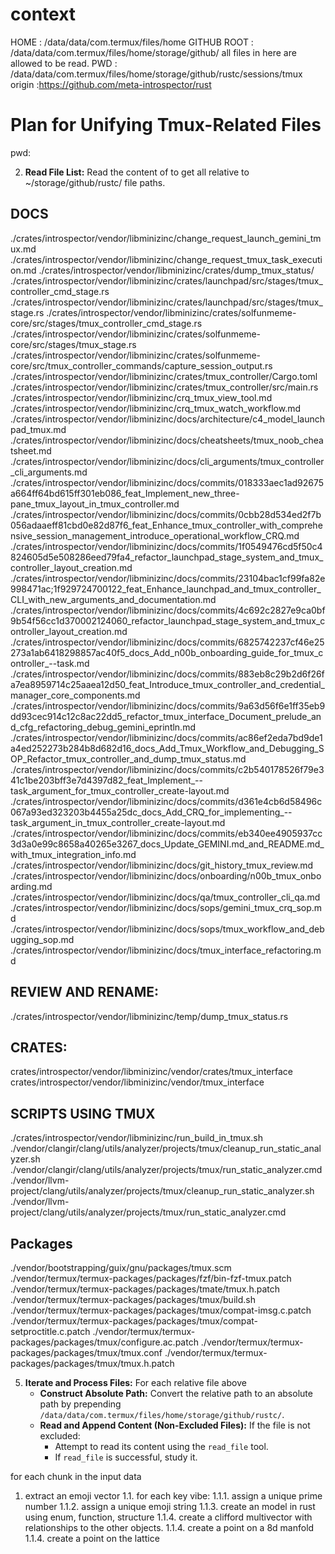 # context
 
HOME : /data/data/com.termux/files/home
GITHUB ROOT : /data/data/com.termux/files/home/storage/github/
all files in here are allowed to be read.
PWD : /data/data/com.termux/files/home/storage/github/rustc/sessions/tmux
origin :https://github.com/meta-introspector/rust
 
# Plan for Unifying Tmux-Related Files

pwd:

2.  **Read File List:** Read the content of to get all relative to ~/storage/github/rustc/ file paths.

## DOCS
./crates/introspector/vendor/libminizinc/change_request_launch_gemini_tmux.md
./crates/introspector/vendor/libminizinc/change_request_tmux_task_execution.md
./crates/introspector/vendor/libminizinc/crates/dump_tmux_status/
./crates/introspector/vendor/libminizinc/crates/launchpad/src/stages/tmux_controller_cmd_stage.rs
./crates/introspector/vendor/libminizinc/crates/launchpad/src/stages/tmux_stage.rs
./crates/introspector/vendor/libminizinc/crates/solfunmeme-core/src/stages/tmux_controller_cmd_stage.rs
./crates/introspector/vendor/libminizinc/crates/solfunmeme-core/src/stages/tmux_stage.rs
./crates/introspector/vendor/libminizinc/crates/solfunmeme-core/src/tmux_controller_commands/capture_session_output.rs
./crates/introspector/vendor/libminizinc/crates/tmux_controller/Cargo.toml
./crates/introspector/vendor/libminizinc/crates/tmux_controller/src/main.rs
./crates/introspector/vendor/libminizinc/crq_tmux_view_tool.md
./crates/introspector/vendor/libminizinc/crq_tmux_watch_workflow.md
./crates/introspector/vendor/libminizinc/docs/architecture/c4_model_launchpad_tmux.md
./crates/introspector/vendor/libminizinc/docs/cheatsheets/tmux_noob_cheatsheet.md
./crates/introspector/vendor/libminizinc/docs/cli_arguments/tmux_controller_cli_arguments.md
./crates/introspector/vendor/libminizinc/docs/commits/018333aec1ad92675a664ff64bd615ff301eb086_feat_Implement_new_three-pane_tmux_layout_in_tmux_controller.md
./crates/introspector/vendor/libminizinc/docs/commits/0cbb28d534ed2f7b056adaaeff81cbd0e82d87f6_feat_Enhance_tmux_controller_with_comprehensive_session_management_introduce_operational_workflow_CRQ.md
./crates/introspector/vendor/libminizinc/docs/commits/1f0549476cd5f50c4824605d5e508286eed79fa4_refactor_launchpad_stage_system_and_tmux_controller_layout_creation.md
./crates/introspector/vendor/libminizinc/docs/commits/23104bac1cf99fa82e998471ac;1f929724700122_feat_Enhance_launchpad_and_tmux_controller_CLI_with_new_arguments_and_documentation.md
./crates/introspector/vendor/libminizinc/docs/commits/4c692c2827e9ca0bf9b54f56cc1d370002124060_refactor_launchpad_stage_system_and_tmux_controller_layout_creation.md
./crates/introspector/vendor/libminizinc/docs/commits/6825742237cf46e25273a1ab6418298857ac40f5_docs_Add_n00b_onboarding_guide_for_tmux_controller_--task.md
./crates/introspector/vendor/libminizinc/docs/commits/883eb8c29b2d6f26fa7ea8959714c25aaea12d50_feat_Introduce_tmux_controller_and_credential_manager_core_components.md
./crates/introspector/vendor/libminizinc/docs/commits/9a63d56f6e1ff35eb9dd93cec914c12c8ac22dd5_refactor_tmux_interface_Document_prelude_and_cfg_refactoring_debug_gemini_eprintln.md
./crates/introspector/vendor/libminizinc/docs/commits/ac86ef2eda7bd9de1a4ed252273b284b8d682d16_docs_Add_Tmux_Workflow_and_Debugging_SOP_Refactor_tmux_controller_and_dump_tmux_status.md
./crates/introspector/vendor/libminizinc/docs/commits/c2b540178526f79e341c1be203bff3e7d4397d82_feat_Implement_--task_argument_for_tmux_controller_create-layout.md
./crates/introspector/vendor/libminizinc/docs/commits/d361e4cb6d58496c067a93ed323203b4455a25dc_docs_Add_CRQ_for_implementing_--task_argument_in_tmux_controller_create-layout.md
./crates/introspector/vendor/libminizinc/docs/commits/eb340ee4905937cc3d3a0e99c8658a40265e3267_docs_Update_GEMINI.md_and_README.md_with_tmux_integration_info.md
./crates/introspector/vendor/libminizinc/docs/git_history_tmux_review.md
./crates/introspector/vendor/libminizinc/docs/onboarding/n00b_tmux_onboarding.md
./crates/introspector/vendor/libminizinc/docs/qa/tmux_controller_cli_qa.md
./crates/introspector/vendor/libminizinc/docs/sops/gemini_tmux_crq_sop.md
./crates/introspector/vendor/libminizinc/docs/sops/tmux_workflow_and_debugging_sop.md
./crates/introspector/vendor/libminizinc/docs/tmux_interface_refactoring.md


## REVIEW AND RENAME:
./crates/introspector/vendor/libminizinc/temp/dump_tmux_status.rs

## CRATES:

crates/introspector/vendor/libminizinc/vendor/crates/tmux_interface
crates/introspector/vendor/libminizinc/vendor/tmux_interface


## SCRIPTS USING TMUX

./crates/introspector/vendor/libminizinc/run_build_in_tmux.sh
./vendor/clangir/clang/utils/analyzer/projects/tmux/cleanup_run_static_analyzer.sh
./vendor/clangir/clang/utils/analyzer/projects/tmux/run_static_analyzer.cmd
./vendor/llvm-project/clang/utils/analyzer/projects/tmux/cleanup_run_static_analyzer.sh
./vendor/llvm-project/clang/utils/analyzer/projects/tmux/run_static_analyzer.cmd

## Packages
./vendor/bootstrapping/guix/gnu/packages/tmux.scm
./vendor/termux/termux-packages/packages/fzf/bin-fzf-tmux.patch
./vendor/termux/termux-packages/packages/tmate/tmux.h.patch
./vendor/termux/termux-packages/packages/tmux/build.sh
./vendor/termux/termux-packages/packages/tmux/compat-imsg.c.patch
./vendor/termux/termux-packages/packages/tmux/compat-setproctitle.c.patch
./vendor/termux/termux-packages/packages/tmux/configure.ac.patch
./vendor/termux/termux-packages/packages/tmux/tmux.conf
./vendor/termux/termux-packages/packages/tmux/tmux.h.patch


5.  **Iterate and Process Files:** For each relative file above
    *   **Construct Absolute Path:** Convert the relative path to an absolute path by prepending `/data/data/com.termux/files/home/storage/github/rustc/`.
    *   **Read and Append Content (Non-Excluded Files):** If the file is not excluded:
        *   Attempt to read its content using the `read_file` tool.
        *   If `read_file` is successful, study it.

for each chunk in the input data
1. extract an emoji vector
1.1. for each key vibe:
1.1.1. assign a unique prime number
1.1.2. assign a unique emoji string
1.1.3. create an model in rust using enum, function, structure
1.1.4. create a clifford multivector with relationships to the other objects.
1.1.4. create a point on a 8d manfold
1.1.4. create a point on the lattice
